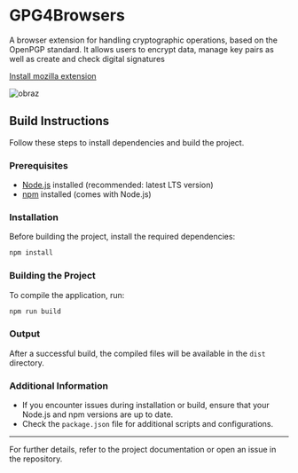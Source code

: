 # GPG4Browsers

A browser extension for handling cryptographic operations, based on the OpenPGP standard. It allows users to encrypt data, manage
key pairs as well as create and check digital signatures

[Install mozilla extension](https://addons.mozilla.org/firefox/downloads/file/4445645/0b6087e293674b258951-0.0.2.xpi)

![obraz](https://github.com/user-attachments/assets/2989a417-0803-49d8-a27f-b699095e54b6)


## Build Instructions

Follow these steps to install dependencies and build the project.

### Prerequisites

- [Node.js](https://nodejs.org/) installed (recommended: latest LTS version)
- [npm](https://www.npmjs.com/) installed (comes with Node.js)

### Installation

Before building the project, install the required dependencies:

```sh
npm install
```

### Building the Project

To compile the application, run:

```sh
npm run build
```

### Output

After a successful build, the compiled files will be available in the `dist` directory.

### Additional Information

- If you encounter issues during installation or build, ensure that your Node.js and npm versions are up to date.
- Check the `package.json` file for additional scripts and configurations.

---

For further details, refer to the project documentation or open an issue in the repository.

